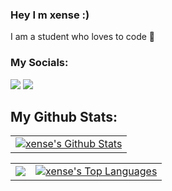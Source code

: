 ### Hey I m xense :)
I am a student who loves to code 🚀 


<!--
### My skills:
<p >
    <img src="https://img.shields.io/badge/-HTML5-FA6400?style=flat-square&logo=HTML5&logoColor=white"/>
    <img src="https://img.shields.io/badge/-CSS3-1572B6?style=flat-square&logo=CSS3&logoColor=white"/>
    <img src="https://img.shields.io/badge/-JavaScript-855168?style=flat-square&logo=javascript&logoColor=white"/> <br/>
    <img src="https://img.shields.io/badge/-React-1572B6?style=flat-square&logo=react&logoColor=white"/>
    <img src="https://img.shields.io/badge/-typescipt-1572B6?style=flat-square&logo=typescript&logoColor=white"/>
    <img src="https://img.shields.io/badge/-Vercel-181717?style=flat-square&logo=vercel&logoColor=white"/></br>
    <img src="https://img.shields.io/badge/-Git-F44D27?style=flat-square&logo=Git&logoColor=white"/>
    <img src="https://img.shields.io/badge/-Github-181717?style=flat-square&logo=GitHub&logoColor=white"/>
    <img src="https://img.shields.io/badge/-Firebase-F6820D?style=flat-square&logo=FireBase&logoColor=white"/>
    <img src="https://img.shields.io/badge/-strapi-23A9F2?style=flat-square&logo=strapi&logoColor=white"/></br>  
    <img src="https://img.shields.io/badge/-Visual%20Studio%20Code-23A9F2?style=flat-square&logo=Visual%20Studio%20Code&logoColor=white"/>
    <img src="https://img.shields.io/badge/-ubuntu-FA6400?style=flat-square&logo=Ubuntu&logoColor=white"/>
    <img src="https://img.shields.io/badge/-windows-23A9F2?style=flat-square&logo=windows&logoColor=white"/><br/>
    <img src="https://img.shields.io/badge/-Notion-E34F26?style=flat-square&logo=notion&logoColor=white"/>
    <img src="https://img.shields.io/badge/-photoshop-E1572B6?style=flat-square&logo=adobe&logoColor=white"/>
    <img src="https://img.shields.io/badge/-yarn-6762a6?style=flat-square&logo=yarn&logoColor=white"/></br>
 </p>

-->
 

 ### My Socials:
 <a href="https://instagram.com/xenseeee"><img src="https://img.shields.io/badge/instagram-1572B1?style=flat-square&logo=instagram&logoColor=white"/></a>
 <a href="https://twitter.com/xenseee"><img src="https://img.shields.io/badge/twitter-1572B6?style=flat-square&logo=twitter&logoColor=white"/></a>

## My Github Stats:

<table>
    <td>
       <a href="https://github.com/xenseee"><img alt="xense's Github Stats" src="https://github-readme-stats.vercel.app/api?username=xenseee&show_icons=true&count_private=true&theme=react&hide_border=true&bg_color=1d2a3a" /></a>
    </td>
</table>
<table>
    <td>
       <a href="http://www.github.com/xenseee"><img src="https://github-readme-streak-stats.herokuapp.com/?user=xenseee&stroke=ffffff&background=1d2a3a&ring=5BCDEC&fire=5BCDEC&currStreakNum=ffffff&currStreakLabel=5BCDEC&sideNums=ffffff&sideLabels=ffffff&dates=ffffff&hide_border=true" /></a>
    </td>
    <td>
      <a href="https://github.com/xenseee"><img alt="xense's Top Languages" src="https://github-readme-stats.vercel.app/api/top-langs/?username=xenseee&langs_count=8&count_private=true&layout=compact&theme=react&hide_border=true&bg_color=1d2a3a"/></a>
    </td>
  </tr>
</table>
